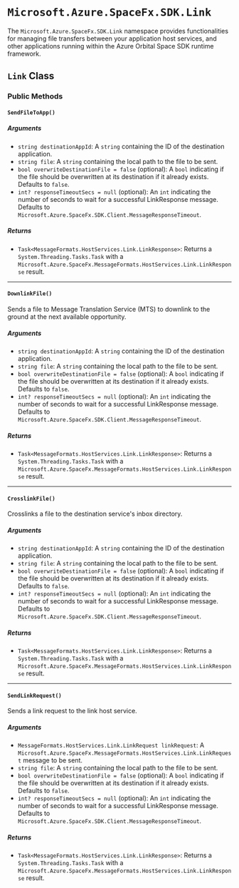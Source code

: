 # `Microsoft.Azure.SpaceFx.SDK.Link`

The `Microsoft.Azure.SpaceFx.SDK.Link` namespace provides functionalities for managing file transfers between your application host services, and other applications running within the Azure Orbital Space SDK runtime framework.

## `Link` Class

### Public Methods

#### `SendFileToApp()`

##### **Arguments**

- `string destinationAppId`: A `string` containing the ID of the destination application.
- `string file`: A `string` containing the local path to the file to be sent.
- `bool overwriteDestinationFile = false` (optional): A `bool` indicating if the file should be overwritten at its destination if it already exists. Defaults to `false`.
- `int? responseTimeoutSecs = null` (optional): An `int` indicating the number of seconds to wait for a successful LinkResponse message. Defaults to `Microsoft.Azure.SpaceFx.SDK.Client.MessageResponseTimeout`.

##### **Returns**

- `Task<MessageFormats.HostServices.Link.LinkResponse>`: Returns a `System.Threading.Tasks.Task` with a `Microsoft.Azure.SpaceFx.MessageFormats.HostServices.Link.LinkResponse` result.

---

#### `DownlinkFile()`

Sends a file to Message Translation Service (MTS) to downlink to the ground at the next available opportunity.

##### **Arguments**

- `string destinationAppId`: A `string` containing the ID of the destination application.
- `string file`: A `string` containing the local path to the file to be sent.
- `bool overwriteDestinationFile = false` (optional): A `bool` indicating if the file should be overwritten at its destination if it already exists. Defaults to `false`.
- `int? responseTimeoutSecs = null` (optional): An `int` indicating the number of seconds to wait for a successful LinkResponse message. Defaults to `Microsoft.Azure.SpaceFx.SDK.Client.MessageResponseTimeout`.

##### **Returns**

- `Task<MessageFormats.HostServices.Link.LinkResponse>`: Returns a `System.Threading.Tasks.Task` with a `Microsoft.Azure.SpaceFx.MessageFormats.HostServices.Link.LinkResponse` result.

---

#### `CrosslinkFile()`

Crosslinks a file to the destination service's inbox directory.

##### **Arguments**

- `string destinationAppId`: A `string` containing the ID of the destination application.
- `string file`: A `string` containing the local path to the file to be sent.
- `bool overwriteDestinationFile = false` (optional): A `bool` indicating if the file should be overwritten at its destination if it already exists. Defaults to `false`.
- `int? responseTimeoutSecs = null` (optional): An `int` indicating the number of seconds to wait for a successful LinkResponse message. Defaults to `Microsoft.Azure.SpaceFx.SDK.Client.MessageResponseTimeout`.

##### **Returns**

- `Task<MessageFormats.HostServices.Link.LinkResponse>`: Returns a `System.Threading.Tasks.Task` with a `Microsoft.Azure.SpaceFx.MessageFormats.HostServices.Link.LinkResponse` result.

---

#### `SendLinkRequest()`

Sends a link request to the link host service.

##### **Arguments**

- `MessageFormats.HostServices.Link.LinkRequest linkRequest`: A `Microsoft.Azure.SpaceFx.MessageFormats.HostServices.Link.LinkRequest` message to be sent.
- `string file`: A `string` containing the local path to the file to be sent.
- `bool overwriteDestinationFile = false` (optional): A `bool` indicating if the file should be overwritten at its destination if it already exists. Defaults to `false`.
- `int? responseTimeoutSecs = null` (optional): An `int` indicating the number of seconds to wait for a successful LinkResponse message. Defaults to `Microsoft.Azure.SpaceFx.SDK.Client.MessageResponseTimeout`.

##### **Returns**

- `Task<MessageFormats.HostServices.Link.LinkResponse>`: Returns a `System.Threading.Tasks.Task` with a `Microsoft.Azure.SpaceFx.MessageFormats.HostServices.Link.LinkResponse` result.
